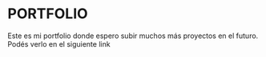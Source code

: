 # PORTFOLIO
Este es mi portfolio donde espero subir muchos más proyectos en el futuro.
Podés verlo en el siguiente link []()
